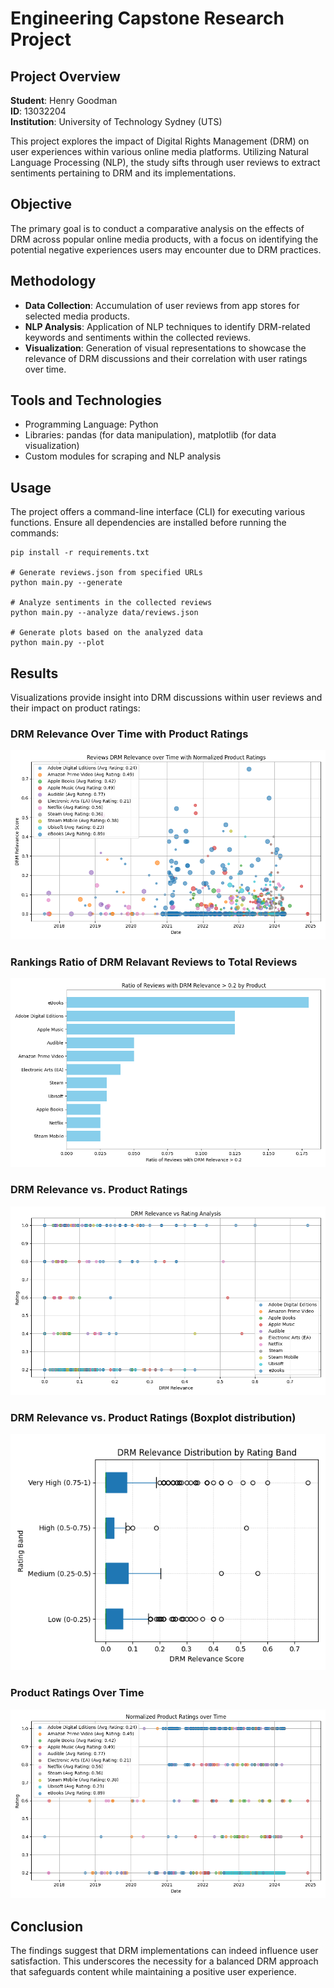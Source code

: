 # Engineering Capstone Research Project

## Project Overview

**Student**: Henry Goodman  
**ID**: 13032204  
**Institution**: University of Technology Sydney (UTS)

This project explores the impact of Digital Rights Management (DRM) on user experiences within various online media platforms. Utilizing Natural Language Processing (NLP), the study sifts through user reviews to extract sentiments pertaining to DRM and its implementations.

## Objective

The primary goal is to conduct a comparative analysis on the effects of DRM across popular online media products, with a focus on identifying the potential negative experiences users may encounter due to DRM practices.

## Methodology

- **Data Collection**: Accumulation of user reviews from app stores for selected media products.
- **NLP Analysis**: Application of NLP techniques to identify DRM-related keywords and sentiments within the collected reviews.
- **Visualization**: Generation of visual representations to showcase the relevance of DRM discussions and their correlation with user ratings over time.

## Tools and Technologies

- Programming Language: Python
- Libraries: pandas (for data manipulation), matplotlib (for data visualization)
- Custom modules for scraping and NLP analysis

## Usage

The project offers a command-line interface (CLI) for executing various functions. Ensure all dependencies are installed before running the commands:

```shell
pip install -r requirements.txt

# Generate reviews.json from specified URLs
python main.py --generate

# Analyze sentiments in the collected reviews
python main.py --analyze data/reviews.json

# Generate plots based on the analyzed data
python main.py --plot
```

## Results

Visualizations provide insight into DRM discussions within user reviews and their impact on product ratings:

### DRM Relevance Over Time with Product Ratings
![](/data/graphs/drm_relevance_with_ratings_over_time.png)

### Rankings Ratio of DRM Relavant Reviews to Total Reviews
![](/data/graphs/drm_relevance_ratio_by_product.png)

### DRM Relevance vs. Product Ratings
![](/data/graphs/drm_relevance_vs_rating.png)

### DRM Relevance vs. Product Ratings (Boxplot distribution)
![](/data/graphs/drm_relevance_distribution_by_rating_band.png)

### Product Ratings Over Time
![](/data/graphs/ratings_over_time.png)

## Conclusion

The findings suggest that DRM implementations can indeed influence user satisfaction. This underscores the necessity for a balanced DRM approach that safeguards content while maintaining a positive user experience.
